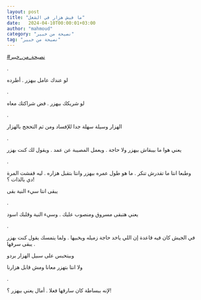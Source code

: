 ```yaml
---
layout: post
title: "ما فيش هزار في الشغل"
date:   2024-04-10T00:00:01+03:00
author: "mahmoud"
category: "نصيحة من خبير"
tag: "نصيحة من خبير"
---
```



[<u>\#نصيحة\_من\_خبير</u>](https://www.facebook.com/hashtag/%D9%86%D8%B5%D9%8A%D8%AD%D8%A9_%D9%85%D9%86_%D8%AE%D8%A8%D9%8A%D8%B1?__eep__=6&__cft__%5b0%5d=AZVJhmOK5AhuJ7dCvPOM8lkNluRSw0gqDG_FJdman9CR43EAGi-tvn5xx8gX9nfdnCTUk6aBjAdYjG9KN9Gex1zqkESSP95i1l4zQVQs6ViuPoVpNjlJNlBUsRLnhDg3rIkSs4WRfAl401wPKo7zOEoqlobTiuxOnLnflL-a0xJgn6vp3jlMbxvTlFnadWDmF3A&__tn__=*NK-R)

.

لو عندك عامل بيهزر . أطرده

.

لو شريكك بيهزر . فض شراكتك معاه

.

الهزار وسيلة سهلة جدا للإفساد ومن ثم التحجج
بالهزار

.

يعني هوا ما بيبقاش بيهزر ولا حاجة . ويعمل المصيبة عن عمد
. ويقول لك كنت بهزر

.

وطبعا انتا ما تقدرش تنكر . ما هو طول عمره بيهزر وانتا
بتقبل هزاره . ليه قفشت المرة دي بالذات ؟!

يبقى انتا سيء النية بقى

.

يعني هتبقى مسروق ومنصوب عليك . وسيء النية وقلبك
اسود

.

في الجيش كان فيه قاعدة إن اللي ياخد حاجة زميله ويخبيها .
ولما يتمسك يقول كنت بهزر . يبقى سرقها

وبيتحبس على سبيل الهزار بردو

ولا انتا بتهزر معانا ومش قابل هزارنا

.

لإنه ببساطة كان سارقها فعلا . أمال يعني بيهزر ؟!
